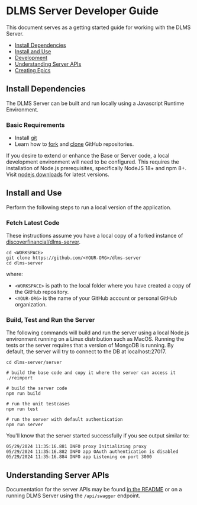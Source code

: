 # DLMS Server Developer Guide

This document serves as a getting started guide for working with the DLMS Server.

- [Install Dependencies](#install-dependencies) 
- [Install and Use](#install-and-use)
- [Development](#development)
- [Understanding Server APIs](#understanding-server-apis)
- [Creating Epics](#creating-epics)

## Install Dependencies
The DLMS Server can be built and run locally using a Javascript Runtime Environment.

### Basic Requirements

* Install [git](https://github.com/git-guides/install-git)
* Learn how to [fork](https://docs.github.com/en/get-started/quickstart/fork-a-repo) and [clone](https://github.com/git-guides/git-clone) GitHub repositories.

If you desire to extend or enhance the Base or Server code, a local development environment will need to be configured. This requires the installation of Node.js prerequisites, specifically NodeJS 18+ and npm 8+. Visit [nodejs downloads](https://nodejs.org/en/download/) for latest versions.

## Install and Use
Perform the following steps to run a local version of the application.

### Fetch Latest Code
These instructions assume you have a local copy of a forked instance of [discoverfinancial/dlms-server](https://github.com/discoverfinancial/dlms-server).

```
cd <WORKSPACE>
git clone https://github.com/<YOUR-ORG>/dlms-server
cd dlms-server
```

where:

* `<WORKSPACE>` is path to the local folder where you have created a copy of the GitHub repository.
* `<YOUR-ORG>` is the name of your GitHub account or personal GitHub organization.

### Build, Test and Run the Server
The following commands will build and run the server using a local Node.js environment running on a Linux distribution such as MacOS. Running the tests or the server requires that a version of MongoDB is running.  By default, the server will try to connect to the DB at localhost:27017.

```
cd dlms-server/server

# build the base code and copy it where the server can access it
./reimport

# build the server code
npm run build

# run the unit testcases
npm run test

# run the server with default authentication
npm run server
```

You'll know that the server started successfully if you see output similar to:

```
05/29/2024 11:35:16.881 INFO proxy Initializing proxy
05/29/2024 11:35:16.882 INFO app OAuth authentication is disabled
05/29/2024 11:35:16.884 INFO app Listening on port 3000
```

## Understanding Server APIs

Documentation for the server APIs may be found [in the README](./README.md#server-api) or on a running DLMS Server using the `/api/swagger` endpoint.

